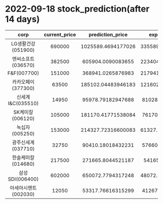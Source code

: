 # 2022-09-18 stock_prediction(after 14 days)

|   corp   |   current_price   |   prediction_price   |   expected_profit   |
|:--------:|:-----------------:|:--------------------:|:-------------------:|
|LG생활건강(051900)|690000|1025589.4694177026|335589.46941770264|
|엔씨소프트(036570)|382500|605904.0090083655|223404.00900836545|
|F&F(007700)|151000|368941.0265876983|217941.02658769832|
|카카오페이(377300)|63500|185102.04483946183|121602.04483946183|
|신세계 I&C(035510)|14950|95978.79182947688|81028.79182947688|
|SK케미칼(006120)|105000|181170.41771538084|76170.41771538084|
|녹십자(005250)|153000|214327.72316600083|61327.723166000826|
|광주신세계(037710)|32750|90410.18018432231|57660.18018432231|
|한솔케미칼(014680)|217500|271665.8044521187|54165.8044521187|
|삼성SDI(006400)|602000|650072.7794317248|48072.779431724804|
|아세아시멘트(002030)|12050|53317.76616315299|41267.76616315299|
